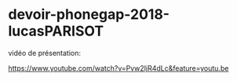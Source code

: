 # devoir-phonegap-2018-lucasPARISOT

vidéo de présentation:

https://www.youtube.com/watch?v=Pvw2IjR4dLc&feature=youtu.be
